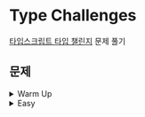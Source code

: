 # Type Challenges

[타입스크립트 타입 챌린지](https://github.com/type-challenges/type-challenges) 문제 풀기

## 문제

<details>
<summary>Warm Up</summary>
1. <a href="https://github.com/dgd03146/type-challenges/blob/main/warm/00001-hello-world.md">Hello World</a><br>
</details>

<details>
<summary>Easy</summary>
1. <a href="https://github.com/dgd03146/type-challenge/blob/main/warm/00001-pick.md">Pick</a><br>
2. <a href="https://github.com/dgd03146/type-challenges/blob/main/easy/00002-readonly.md">Readonly</a><br>
3. <a href="https://github.com/dgd03146/type-challenges/blob/main/easy/00003-tuple-to-object.md">Tuple to Object</a><br>
4. <a href="https://github.com/dgd03146/type-challenges/blob/main/easy/00004-first.md">First of Array</a><br>
5. <a href="https://github.com/dgd03146/type-challenges/blob/main/easy/00005-tuple-length.md">Length of Tuple</a><br>

</details>

<!--<details>
<summary>Medium</summary>
<br>
</details>

<details>
<summary>Hard</summary>
<br>
</details>

<details>
<summary>Extreme</summary>
<br>
</details>
